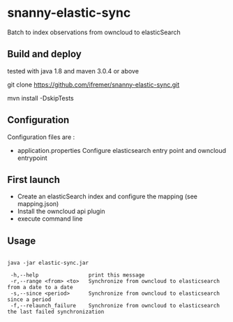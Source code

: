 # snanny-elastic-sync
Batch to index observations from owncloud to elasticSearch

## Build and deploy
tested with java 1.8 and maven 3.0.4 or above

git clone https://github.com/ifremer/snanny-elastic-sync.git

mvn install -DskipTests

## Configuration
Configuration files are :
  - application.properties
  	Configure elasticsearch entry point and owncloud entrypoint
  	
## First launch

- Create an elasticSearch index and configure the mapping (see mapping.json)
- Install the owncloud api plugin
- execute command line
 	
## Usage 
<pre><code>
java -jar elastic-sync.jar 

 -h,--help                print this message
 -r,--range &lt;from&gt; &lt;to&gt;   Synchronize from owncloud to elasticsearch from a date to a date
 -s,--since &lt;period&gt;      Synchronize from owncloud to elasticsearch since a period
 -f,--relaunch_failure    Synchronize from owncloud to elasticsearch the last failed synchronization
</code></pre>
 
